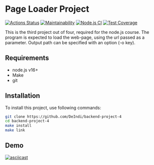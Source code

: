 # Page Loader Project

[![Actions Status](https://github.com/DeIndi/backend-project-4/workflows/hexlet-check/badge.svg)](https://github.com/DeIndi/backend-project-4/actions)
[![Maintainability](https://api.codeclimate.com/v1/badges/3985216a1d487afb4e3c/maintainability)](https://codeclimate.com/github/DeIndi/backend-project-4/maintainability)
[![Node.js CI](https://github.com/DeIndi/backend-project-4/actions/workflows/node.js.yml/badge.svg)](https://github.com/DeIndi/backend-project-4/actions/workflows/node.js.yml)
[![Test Coverage](https://api.codeclimate.com/v1/badges/3985216a1d487afb4e3c/test_coverage)](https://codeclimate.com/github/DeIndi/backend-project-4/test_coverage)

This is the third project out of four, required for the node.js course.
The program is expected to load the web-page, using the url passed as a parameter. Output path can be specified with an option (-o key).

## Requirements

 - node.js v16+
 - Make
 - git
 
## Installation
 	
To install this project, use following commands:
```bash
git clone https://github.com/DeIndi/backend-project-4
cd backend-project-4
make install
make link
```
## Demo
[![asciicast](https://asciinema.org/a/wxt5KTKrOupSqkwgcKJJ12kRf.svg)](https://asciinema.org/a/wxt5KTKrOupSqkwgcKJJ12kRf)